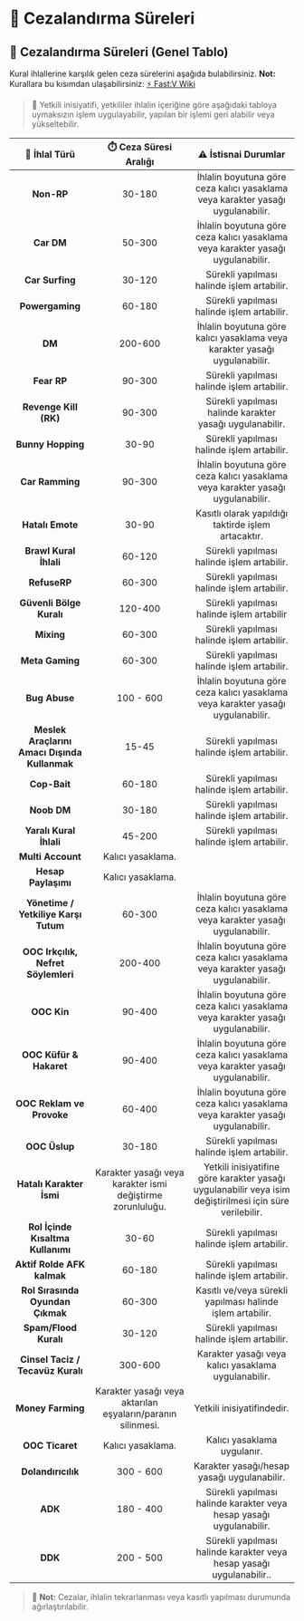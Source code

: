 # 🚨 Cezalandırma Süreleri

## 🚨 Cezalandırma Süreleri (Genel Tablo)

Kural ihlallerine karşılık gelen ceza sürelerini aşağıda bulabilirsiniz.
**Not:** Kurallara bu kısımdan ulaşabilirsiniz: [⚡ Fast:V Wiki](https://hub.fast-rp.com/wiki)

> 🔔  Yetkili inisiyatifi, yetkililer ihlalin içeriğine göre aşağıdaki tabloya uymaksızın işlem uygulayabilir, yapılan bir işlemi geri alabilir veya yükseltebilir. 

| 🛑 İhlal Türü               | ⏱️ Ceza Süresi Aralığı     | ⚠️ İstisnai Durumlar                                      |
|:--------------------------:|:---------------------------:|:---------------------------------------------------------:|
|  **Non-RP**                |  30-180                     |            İhlalin boyutuna göre ceza kalıcı yasaklama veya karakter yasağı uygulanabilir.                                               |
| **Car DM**                      |        50-300                     |                  İhlalin boyutuna göre ceza kalıcı yasaklama veya karakter yasağı uygulanabilir.                                         |
| **Car Surfing**                         |          30-120                   |                                Sürekli yapılması halinde işlem artabilir.                           |
| **Powergaming**                       | 60-180                             |                        Sürekli yapılması halinde işlem artabilir.                                   |
| **DM**                         |          200-600                   |                  İhlalin boyutuna göre kalıcı yasaklama veya karakter yasağı uygulanabilir.                                         |
| **Fear RP**                        |           90-300                  |                        Sürekli yapılması halinde işlem artabilir.                                   |
| **Revenge Kill (RK)**                        |       90-300                      |                             Sürekli yapılması halinde karakter yasağı uygulanabilir.                              |
| **Bunny Hopping**                         |         30-90                    |                Sürekli yapılması halinde işlem artabilir.                                           |
| **Car Ramming**                         |      90-300                       |               İhlalin boyutuna göre ceza kalıcı yasaklama veya karakter yasağı uygulanabilir.                                            |
| **Hatalı Emote**                        |       30-90                      |             Kasıtlı olarak yapıldığı taktirde işlem artacaktır.                                              |
| **Brawl Kural İhlali**                        |        60-120                     |       Sürekli yapılması halinde işlem artabilir.                                                    |
| **RefuseRP**                      |      60-300                       |              Sürekli yapılması halinde işlem artabilir.                                             |
| **Güvenli Bölge Kuralı**                        |   120-400                          |           Sürekli yapılması halinde işlem artabilir                                                |
| **Mixing**                        |      60-300                       |          Sürekli yapılması halinde işlem artabilir.                                                 |
| **Meta Gaming**                        |       60-300                      |   Sürekli yapılması halinde işlem artabilir.                                                      |
| **Bug Abuse**                        |    100 - 600                         |            İhlalin boyutuna göre ceza kalıcı yasaklama veya karakter yasağı uygulanabilir.                                               |
| **Meslek Araçlarını Amacı Dışında Kullanmak**                        |     15-45                        |       Sürekli yapılması halinde işlem artabilir.                                                    |
| **Cop-Bait**                        |      60-180                       |         Sürekli yapılması halinde işlem artabilir.                                                |
| **Noob DM**                        |      30-180                       |          Sürekli yapılması halinde işlem artabilir.                                               |
| **Yaralı Kural İhlali**                        |          45-200                   |        Sürekli yapılması halinde işlem artabilir.                                                   |
| **Multi Account**                        |    Kalıcı yasaklama.                         |                                                           | 
| **Hesap Paylaşımı**                    |     Kalıcı yasaklama.                        |                                                           |
| **Yönetime / Yetkiliye Karşı Tutum**                        |  60-300                           | İhlalin boyutuna göre ceza kalıcı yasaklama veya karakter yasağı uygulanabilir.                                                          |
| **OOC Irkçılık, Nefret Söylemleri**                        | 200-400                            | İhlalin boyutuna göre ceza kalıcı yasaklama veya karakter yasağı uygulanabilir.                                                          |
| **OOC Kin**                        |   90-400                          | İhlalin boyutuna göre ceza kalıcı yasaklama veya karakter yasağı uygulanabilir.                                                           |
| **OOC Küfür & Hakaret**                        |  90-400                           |  İhlalin boyutuna göre ceza kalıcı yasaklama veya karakter yasağı uygulanabilir.                                                                            |
| **OOC Reklam ve Provoke**                        | 60-400                             | İhlalin boyutuna göre ceza kalıcı yasaklama veya karakter yasağı uygulanabilir.                                                          |
| **OOC Üslup**                        |   30-180                          | Sürekli yapılması halinde işlem artabilir.                                                          |
| **Hatalı Karakter İsmi**                        |   Karakter yasağı veya karakter ismi değiştirme zorunluluğu.                          |  Yetkili inisiyatifine göre karakter yasağı uygulanabilir veya isim değiştirilmesi için süre verilebilir.                                                         |
| **Rol İçinde Kısaltma Kullanımı**                        |   30-60                          | Sürekli yapılması halinde işlem artabilir.                                                          |
| **Aktif Rolde AFK kalmak**                       |   60-180                          |  Sürekli yapılması halinde işlem artabilir.                                                         |
| **Rol Sırasında Oyundan Çıkmak**                        | 60-300                            |   Kasıtlı ve/veya sürekli yapılması halinde işlem artabilir.                                                        |
| **Spam/Flood Kuralı**                        |  30-120                           |  Sürekli yapılması halinde işlem artabilir.                                                         |
| **Cinsel Taciz / Tecavüz Kuralı**                        |300-600                             | Karakter yasağı veya kalıcı yasaklama uygulanabilir.                                                          |
| **Money Farming**                        |   Karakter yasağı veya aktarılan eşyaların/paranın silinmesi.                          |  Yetkili inisiyatifindedir.                                                         |
| **OOC Ticaret**                        |  Kalıcı yasaklama.                           |  Kalıcı yasaklama uygulanır.                                                         |
| **Dolandırıcılık**                        | 300 - 600                            |   Karakter yasağı/hesap yasağı uygulanabilir.                                                        |
| **ADK**                        |    180 - 400                         | Sürekli yapılması halinde karakter veya hesap yasağı uygulanabilir.                                                          |
| **DDK**                        |    200 - 500                         |     Sürekli yapılması halinde karakter veya hesap yasağı uygulanabilir..                                                      |
 

> 📝 **Not:** Cezalar, ihlalin tekrarlanması veya kasıtlı yapılması durumunda ağırlaştırılabilir.
